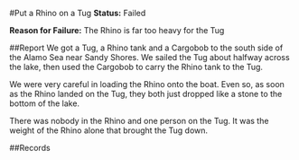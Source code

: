 #Put a Rhino on a Tug
**Status:** Failed

**Reason for Failure:** The Rhino is far too heavy for the Tug

##Report
We got a Tug, a Rhino tank and a Cargobob to the south side of the Alamo Sea near Sandy Shores. We sailed the Tug about halfway across the lake, then used the Cargobob to carry the Rhino tank to the Tug. 

We were very careful in loading the Rhino onto the boat. Even so, as soon as the Rhino landed on the Tug, they both just dropped like a stone to the bottom of the lake. 

There was nobody in the Rhino and one person on the Tug. It was the weight of the Rhino alone that brought the Tug down. 


##Records
<!-- hopefully my recordings of this SCIENCE project are still around... -->